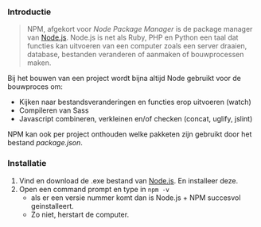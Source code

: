 ### Introductie

> NPM, afgekort voor _Node Package Manager_ is de package manager van [Node.js]. Node.js is net als Ruby, PHP en Python een taal dat functies kan uitvoeren van een computer zoals een server draaien, database, bestanden veranderen of aanmaken of bouwprocessen maken.

Bij het bouwen van een project wordt bijna altijd Node gebruikt voor de bouwproces om:
- Kijken naar bestandsveranderingen en functies erop uitvoeren (watch)
- Compileren van Sass
- Javascript combineren, verkleinen en/of checken (concat, uglify, jslint)

NPM kan ook per project onthouden welke pakketen zijn gebruikt door het bestand _package.json_.

### Installatie

1. Vind en download de .exe bestand van [Node.js]. En installeer deze.
2. Open een command prompt en type in `npm -v`
    - als er een versie nummer komt dan is Node.js + NPM succesvol geinstalleert.
    - Zo niet, herstart de computer.



[Node.js]: https://nodejs.org/
